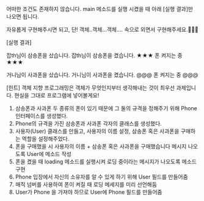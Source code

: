 어떠한 조건도 존재하지 않습니다.
main 메소드를 실행 시켰을 때 아래 [실행 결과]만 나오면 됩니다.

자유롭게 구현해주시면 되고,
단! 객체..객체...객체.... 속으로 외면서 구현해주세요.🤔🤔🤔

[실행 결과]

잡th님이 삼송폰을 샀습니다.
잡th님이 삼송폰을 켰습니다.
★★★ 폰 켜지는 중 ★★★

거니님이 사과폰을 샀습니다.
거니님이 사과폰을 켰습니다.
@@@ 폰 켜지는 중 @@@

[힌트]
객체 지향 프로그래밍은 객체가 무엇인지부터 생각해내는 것이 최우선 과제입니다.
현실을 그대로 프로그램에 넣어볼게요!

1. 삼송폰과 사과폰 두 종류의 폰이 있기 때문에 그 둘의 규격을 정해주기 위해 Phone 인터페이스를 생성했다.
2. Phone의 규격을 가진 삼송폰과 사과폰 각자의 클래스를 생성했다.
3. 사용자(User) 클래스를 만들고, 사용자의 이름 설정, 삼송폰 혹은 사과폰을 구매하는 역할을 설정해주었다.
4. 폰을 구매했을 시 사용자의 이름 + 삼송폰 혹은 사과폰을 구매했습니다 메시지 나오도록 User에 메소드 작성
5. 폰을 켰을 때 loading 메소드를 실행시켜 로딩 중이라는 메시지가 나오도록 메소드 구현
6. Phone 입장에서 자신의 소유자를 알 수 있게 하기 위해 User 필드를 만들어줌
7. 매직 넘버를 사용하여 폰이 켜질 때 로딩 메세지를 미리 선언해둠
8. User가 Phone 을 가져야 하므로 User에 Phone 필드를 만들어줌